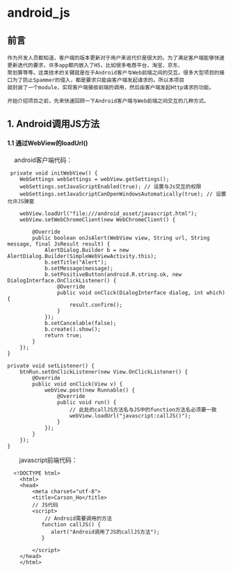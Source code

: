 # android_js
## 前言
    作为开发人员都知道，客户端的版本更新对于用户来说代价是很大的。为了满足客户端能够快速更新迭代的要求，许多app都内嵌入了H5，比如很多电商平台，淘宝、京东、
    聚划算等等。这类技术的关键就是在于Android客户与Web前端之间的交互。很多大型项目的接口为了防止Spammer的侵入，都是要求只能由客户端发起请求的。所以本项目
    就封装了一个module，实现客户端接收前端的调用，然后由客户端发起Http请求的功能。
>
    开始介绍项目之前，先来快速回顾一下Android客户端与Web前端之间交互的几种方式。
## 1. Android调用JS方法
#### 1.1 通过WebView的loadUrl()
        android客户端代码：
>
     private void initWebView() {
        WebSettings webSettings = webView.getSettings();
        webSettings.setJavaScriptEnabled(true); // 设置与Js交互的权限
        webSettings.setJavaScriptCanOpenWindowsAutomatically(true); // 设置允许JS弹窗

        webView.loadUrl("file:///android_asset/javascript.html");
        webView.setWebChromeClient(new WebChromeClient() {

            @Override
            public boolean onJsAlert(WebView view, String url, String message, final JsResult result) {
                AlertDialog.Builder b = new AlertDialog.Builder(SimpleWebViewActivity.this);
                b.setTitle("Alert");
                b.setMessage(message);
                b.setPositiveButton(android.R.string.ok, new DialogInterface.OnClickListener() {
                    @Override
                    public void onClick(DialogInterface dialog, int which) {
                        result.confirm();
                    }
                });
                b.setCancelable(false);
                b.create().show();
                return true;
            }
        });
    }
    
    private void setListener() {
        btnRun.setOnClickListener(new View.OnClickListener() {
            @Override
            public void onClick(View v) {
                webView.post(new Runnable() {
                    @Override
                    public void run() {
                        // 此处的callJS方法名与JS中的function方法名必须要一致
                        webView.loadUrl("javascript:callJS()");
                    }
                });
            }
        });
    }
        javascript前端代码：
 >
      <!DOCTYPE html>
        <html>
        <head>
            <meta charset="utf-8">
            <title>Carson_Ho</title>
            // JS代码
            <script>
                // Android需要调用的方法
               function callJS() {
                  alert("Android调用了JS的callJS方法");
               }

            </script>
        </head>
        </html>

                    
